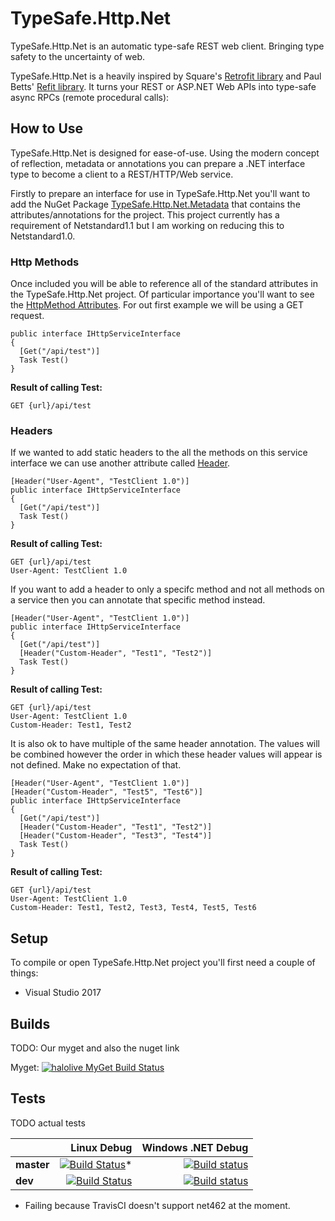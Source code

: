 # TypeSafe.Http.Net

TypeSafe.Http.Net is an automatic type-safe REST web client. Bringing type safety to the uncertainty of web.

TypeSafe.Http.Net is a heavily inspired by Square's [Retrofit library](http://square.github.io/retrofit/) and Paul Betts' [Refit library](https://github.com/paulcbetts/refit). It turns your REST or ASP.NET Web APIs into type-safe async RPCs (remote procedural calls):

## How to Use

TypeSafe.Http.Net is designed for ease-of-use. Using the modern concept of reflection, metadata or annotations you can prepare a .NET interface type to become a client to a REST/HTTP/Web service.

Firstly to prepare an interface for use in TypeSafe.Http.Net you'll want to add the NuGet Package [TypeSafe.Http.Net.Metadata](https://www.nuget.org/packages/TypeSafe.Http.Net.Metadata/) that contains the attributes/annotations for the project. This project currently has a requirement of Netstandard1.1 but I am working on reducing this to Netstandard1.0.

### Http Methods

Once included you will be able to reference all of the standard attributes in the TypeSafe.Http.Net project. Of particular importance you'll want to see the [HttpMethod Attributes](https://github.com/HelloKitty/TypeSafe.Http.Net/tree/master/src/TypeSafe.Http.Net.Metadata/Attributes/Methods). For out first example we will be using a GET request.


```
public interface IHttpServiceInterface
{
  [Get("/api/test")]
  Task Test()
}
```

**Result of calling Test:**

```
GET {url}/api/test
```

### Headers

If we wanted to add static headers to the all the methods on this service interface we can use another attribute called [Header](https://github.com/HelloKitty/TypeSafe.Http.Net/blob/master/src/TypeSafe.Http.Net.Metadata/Attributes/HeaderAttribute.cs).

```
[Header("User-Agent", "TestClient 1.0")]
public interface IHttpServiceInterface
{
  [Get("/api/test")]
  Task Test()
}
```

**Result of calling Test:**

```
GET {url}/api/test
User-Agent: TestClient 1.0
```

If you want to add a header to only a specifc method and not all methods on a service then you can annotate that specific method instead.

```
[Header("User-Agent", "TestClient 1.0")]
public interface IHttpServiceInterface
{
  [Get("/api/test")]
  [Header("Custom-Header", "Test1", "Test2")]
  Task Test()
}
```

**Result of calling Test:**

```
GET {url}/api/test
User-Agent: TestClient 1.0
Custom-Header: Test1, Test2
```

It is also ok to have multiple of the same header annotation. The values will be combined however the order in which these header values will appear is not defined. Make no expectation of that.

```
[Header("User-Agent", "TestClient 1.0")]
[Header("Custom-Header", "Test5", "Test6")]
public interface IHttpServiceInterface
{
  [Get("/api/test")]
  [Header("Custom-Header", "Test1", "Test2")]
  [Header("Custom-Header", "Test3", "Test4")]
  Task Test()
}
```

**Result of calling Test:**

```
GET {url}/api/test
User-Agent: TestClient 1.0
Custom-Header: Test1, Test2, Test3, Test4, Test5, Test6
```

## Setup

To compile or open TypeSafe.Http.Net project you'll first need a couple of things:

* Visual Studio 2017

## Builds

TODO: Our myget and also the nuget link

Myget: [![halolive MyGet Build Status](https://www.myget.org/BuildSource/Badge/halolive?identifier=0aa218dd-d0bf-4f44-8ee2-a2ef886e5f6f)](https://www.myget.org/)

## Tests

TODO actual tests

|    | Linux Debug | Windows .NET Debug |
|:---|----------------:|------------------:|
|**master**| [![Build Status](https://travis-ci.org/HaloLive/HaloLive.Library.svg?branch=master)](https://travis-ci.org/HaloLive/HaloLive.Library)* | [![Build status](https://ci.appveyor.com/api/projects/status/rinvn2tdxn0yinf4?svg=true)](https://ci.appveyor.com/project/HelloKitty/halolive-library) |
|**dev**| [![Build Status](https://travis-ci.org/HaloLive/HaloLive.Library.svg?branch=dev)](https://travis-ci.org/HaloLive/HaloLive.Library) | [![Build status](https://ci.appveyor.com/api/projects/status/rinvn2tdxn0yinf4/branch/dev?svg=true)](https://ci.appveyor.com/project/HelloKitty/halolive-library/branch/dev) |

* Failing because TravisCI doesn't support net462 at the moment.
